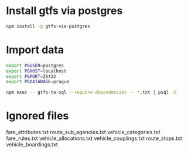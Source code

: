 # Install gtfs via postgres
``` sh
npm install -g gtfs-via-postgres
```

# Import data
```sh
export PGUSER=postgres
export PGHOST=localhost
export PGPORT=25432
export PGDATABASE=prague

npm exec -- gtfs-to-sql --require-dependencies -- *.txt | psql -b
```

# Ignored files
fare_attributes.txt  route_sub_agencies.txt   vehicle_categories.txt
fare_rules.txt       vehicle_allocations.txt  vehicle_couplings.txt
route_stops.txt      vehicle_boardings.txt
